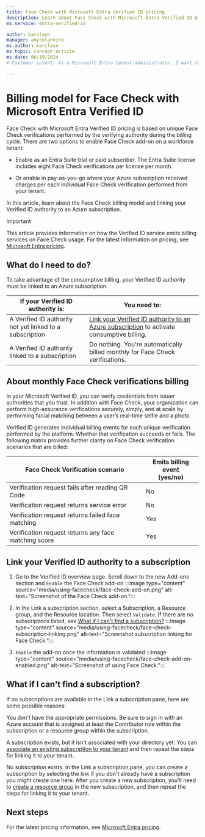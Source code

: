 ```yaml
---
title: Face Check with Microsoft Entra Verified ID pricing
description: Learn about Face Check with Microsoft Entra Verified ID billing model. Learn how to enable the Face Check add-on in your tenant by linking your Microsoft Azure subscription.
ms.service: entra-verified-id

author: barclayn
manager: amycolannino
ms.author: barclayn
ms.topic: concept-article
ms.date: 06/19/2024
# Customer intent: As a Microsoft Entra tenant administrator, I want to enable the Face Check add-on in my tenant, so that I can enable the developers in my organization to use Face Check with Entra Verified ID.

---
```


# Billing model for Face Check with Microsoft Entra Verified ID

Face Check with Microsoft Entra Verified ID pricing is based on unique Face Check verifications performed by the verifying authority during the billing cycle. There are two options to enable Face Check add-on on a workforce tenant:

- Enable as an Entra Suite trial or paid subscriber. The Entra Suite license includes eight Face Check verifications per license per month.

- Or enable in pay-as-you-go where your Azure subscription received charges per each individual Face Check verification performed from your tenant.

In this article, learn about the Face Check billing model and linking your Verified ID authority to an Azure subscription.

> [!IMPORTANT]
> This article provides information on how the Verified ID service emits billing services on Face Check usage. For the latest information on pricing, see [Microsoft Entra pricing](https://www.microsoft.com/security/business/identity-access-management/azure-ad-pricing).

## What do I need to do?

To take advantage of the consumptive billing, your Verified ID authority must be linked to an Azure subscription.

|If your Verified ID authority is:  |You need to:  |
|---------|---------|
| A Verified ID authority not yet linked to a subscription     | [Link your Verified ID authority to an Azure subscription](#link-your-verified-id-authority-to-a-subscription) to activate consumptive billing.        |
| A Verified ID authority linked to a subscription     | Do nothing. You're automatically billed monthly for Face Check verifications.        |

## About monthly Face Check verifications billing

In your Microsoft Verified ID, you can verify credentials from issuer authorities that you trust. In addition with Face Check, your organization can perform high-assurance verifications securely, simply, and at scale by performing facial matching between a user’s real-time selfie and a photo. 

Verified ID generates individual billing events for each unique verification performed by the platform. Whether that verification succeeds or fails. The following matrix provides further clarity on Face Check verification scenarios that are billed:

|Face Check Verification scenario  |Emits billing event </br>(yes/no)  |
|---------|---------|
| Verification request fails after reading QR Code     | No|
| Verification request returns service error     |    No     |
| Verification request returns failed face matching     |    Yes     |
| Verification request returns any face matching score     |    Yes     |

## Link your Verified ID authority to a subscription

1. Go to the Verified ID overview page. Scroll down to the new Add-ons section and `Enable` the Face Check add-on
:::image type="content" source="media/using-facecheck/face-check-add-on.png" alt-text="Screenshot of the Face Check add-on.":::

1. In the Link a subscription section, select a Subscription, a Resource group, and the Resource location. Then select `Validate`. If there are no subscriptions listed, see [What if I can't find a subscription?](using-facecheck.md#what-if-i-cant-find-a-subscription)
:::image type="content" source="media/using-facecheck/face-check-subscription-linking.png" alt-text="Screenshot subscription linking for Face Check.":::

1. `Enable` the add-on once the information is validated
:::image type="content" source="media/using-facecheck/face-check-add-on-enabled.png" alt-text="Screenshot of using Face Check."::: 

## What if I can't find a subscription?
If no subscriptions are available in the Link a subscription pane, here are some possible reasons:

You don't have the appropriate permissions. Be sure to sign in with an Azure account that is assigned at least the Contributor role within the subscription or a resource group within the subscription.

A subscription exists, but it isn't associated with your directory yet. You can [associate an existing subscription to your tenant](/entra/fundamentals/how-subscriptions-associated-directory) and then repeat the steps for linking it to your tenant.

No subscription exists. In the Link a subscription pane, you can create a subscription by selecting the link if you don't already have a subscription you might create one here. After you create a new subscription, you'll need to [create a resource group](/azure/azure-resource-manager/management/manage-resource-groups-portal) in the new subscription, and then repeat the steps for linking it to your tenant.

## Next steps

For the latest pricing information, see [Microsoft Entra pricing](https://www.microsoft.com/security/business/identity-access-management/azure-ad-pricing).